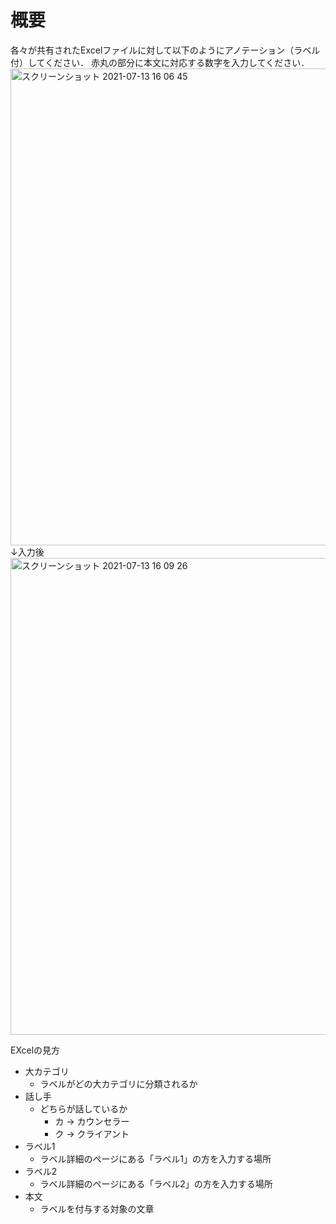 # 概要  
各々が共有されたExcelファイルに対して以下のようにアノテーション（ラベル付）してください．
赤丸の部分に本文に対応する数字を入力してください．  
<img width="763" alt="スクリーンショット 2021-07-13 16 06 45" src="https://user-images.githubusercontent.com/71800351/125407060-79356580-e3f4-11eb-891a-78abd7bc355b.png">  
↓入力後  
<img width="763" alt="スクリーンショット 2021-07-13 16 09 26" src="https://user-images.githubusercontent.com/71800351/125407423-d16c6780-e3f4-11eb-93ce-27500caeb6a1.png">

EXcelの見方
+ 大カテゴリ
  + ラベルがどの大カテゴリに分類されるか
+ 話し手
  + どちらが話しているか
    + カ -> カウンセラー
    + ク -> クライアント
+ ラベル1
  + ラベル詳細のページにある「ラベル1」の方を入力する場所
+ ラベル2
  + ラベル詳細のページにある「ラベル2」の方を入力する場所
+ 本文
  + ラベルを付与する対象の文章
